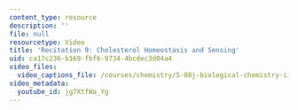 ```yaml
---
content_type: resource
description: ''
file: null
resourcetype: Video
title: 'Recitation 9: Cholesterol Homeostasis and Sensing'
uid: ca17c236-b169-fbf6-9734-4bcdec3d04a4
video_files:
  video_captions_file: /courses/chemistry/5-08j-biological-chemistry-ii-spring-2016/lecture-recitation-videos/recitation-9/jg7XtfWa_Yg.vtt
video_metadata:
  youtube_id: jg7XtfWa_Yg
---
```

